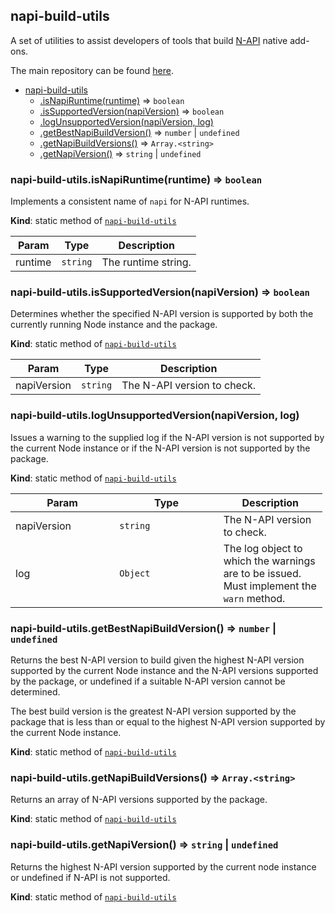 <span id="module_napi-build-utils"></span>

napi-build-utils
----------------

A set of utilities to assist developers of tools that build [N-API](https://nodejs.org/api/n-api.html#n_api_n_api) native add-ons.

The main repository can be found [here](https://github.com/inspiredware/napi-build-utils#napi-build-utils).

-   [napi-build-utils](#module_napi-build-utils)
    -   [.isNapiRuntime(runtime)](#module_napi-build-utils.isNapiRuntime) ⇒ `boolean`
    -   [.isSupportedVersion(napiVersion)](#module_napi-build-utils.isSupportedVersion) ⇒ `boolean`
    -   [.logUnsupportedVersion(napiVersion, log)](#module_napi-build-utils.logUnsupportedVersion)
    -   [.getBestNapiBuildVersion()](#module_napi-build-utils.getBestNapiBuildVersion) ⇒ `number` | `undefined`
    -   [.getNapiBuildVersions()](#module_napi-build-utils.getNapiBuildVersions) ⇒ `Array.<string>`
    -   [.getNapiVersion()](#module_napi-build-utils.getNapiVersion) ⇒ `string` | `undefined`

<span id="module_napi-build-utils.isNapiRuntime"></span>

### napi-build-utils.isNapiRuntime(runtime) ⇒ `boolean`

Implements a consistent name of `napi` for N-API runtimes.

**Kind**: static method of [`napi-build-utils`](#module_napi-build-utils)

<table><thead><tr class="header"><th>Param</th><th>Type</th><th>Description</th></tr></thead><tbody><tr class="odd"><td>runtime</td><td><code>string</code></td><td>The runtime string.</td></tr></tbody></table>

<span id="module_napi-build-utils.isSupportedVersion"></span>

### napi-build-utils.isSupportedVersion(napiVersion) ⇒ `boolean`

Determines whether the specified N-API version is supported by both the currently running Node instance and the package.

**Kind**: static method of [`napi-build-utils`](#module_napi-build-utils)

<table><thead><tr class="header"><th>Param</th><th>Type</th><th>Description</th></tr></thead><tbody><tr class="odd"><td>napiVersion</td><td><code>string</code></td><td>The N-API version to check.</td></tr></tbody></table>

<span id="module_napi-build-utils.logUnsupportedVersion"></span>

### napi-build-utils.logUnsupportedVersion(napiVersion, log)

Issues a warning to the supplied log if the N-API version is not supported by the current Node instance or if the N-API version is not supported by the package.

**Kind**: static method of [`napi-build-utils`](#module_napi-build-utils)

<table style="width:99%;"><colgroup><col style="width: 33%" /><col style="width: 33%" /><col style="width: 33%" /></colgroup><thead><tr class="header"><th>Param</th><th>Type</th><th>Description</th></tr></thead><tbody><tr class="odd"><td>napiVersion</td><td><code>string</code></td><td>The N-API version to check.</td></tr><tr class="even"><td>log</td><td><code>Object</code></td><td>The log object to which the warnings are to be issued. Must implement the <code>warn</code> method.</td></tr></tbody></table>

<span id="module_napi-build-utils.getBestNapiBuildVersion"></span>

### napi-build-utils.getBestNapiBuildVersion() ⇒ `number` | `undefined`

Returns the best N-API version to build given the highest N-API version supported by the current Node instance and the N-API versions supported by the package, or undefined if a suitable N-API version cannot be determined.

The best build version is the greatest N-API version supported by the package that is less than or equal to the highest N-API version supported by the current Node instance.

**Kind**: static method of [`napi-build-utils`](#module_napi-build-utils)  
<span id="module_napi-build-utils.getNapiBuildVersions"></span>

### napi-build-utils.getNapiBuildVersions() ⇒ `Array.<string>`

Returns an array of N-API versions supported by the package.

**Kind**: static method of [`napi-build-utils`](#module_napi-build-utils)  
<span id="module_napi-build-utils.getNapiVersion"></span>

### napi-build-utils.getNapiVersion() ⇒ `string` | `undefined`

Returns the highest N-API version supported by the current node instance or undefined if N-API is not supported.

**Kind**: static method of [`napi-build-utils`](#module_napi-build-utils)
